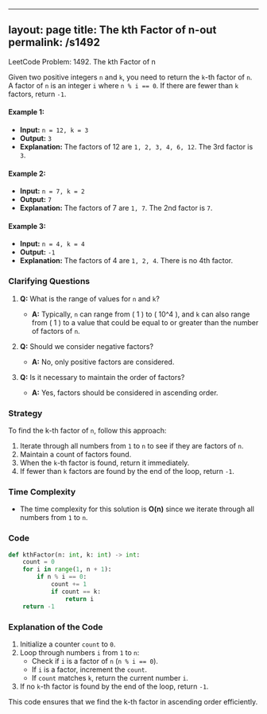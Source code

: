 
---
layout: page
title:  The kth Factor of n-out
permalink: /s1492
---

LeetCode Problem: 1492. The kth Factor of n

Given two positive integers `n` and `k`, you need to return the `k`-th factor of `n`. A factor of `n` is an integer `i` where `n % i == 0`. If there are fewer than `k` factors, return `-1`.

#### Example 1:
- **Input:** `n = 12, k = 3`
- **Output:** `3`
- **Explanation:** The factors of 12 are `1, 2, 3, 4, 6, 12`. The 3rd factor is `3`.

#### Example 2:
- **Input:** `n = 7, k = 2`
- **Output:** `7`
- **Explanation:** The factors of 7 are `1, 7`. The 2nd factor is `7`.

#### Example 3:
- **Input:** `n = 4, k = 4`
- **Output:** `-1`
- **Explanation:** The factors of 4 are `1, 2, 4`. There is no 4th factor.

### Clarifying Questions

1. **Q:** What is the range of values for `n` and `k`?
   - **A:** Typically, `n` can range from \( 1 \) to \( 10^4 \), and `k` can also range from \( 1 \) to a value that could be equal to or greater than the number of factors of `n`.

2. **Q:** Should we consider negative factors?
   - **A:** No, only positive factors are considered.

3. **Q:** Is it necessary to maintain the order of factors?
   - **A:** Yes, factors should be considered in ascending order.

### Strategy

To find the k-th factor of `n`, follow this approach:
1. Iterate through all numbers from `1` to `n` to see if they are factors of `n`.
2. Maintain a count of factors found.
3. When the `k`-th factor is found, return it immediately.
4. If fewer than `k` factors are found by the end of the loop, return `-1`.

### Time Complexity

- The time complexity for this solution is **O(n)** since we iterate through all numbers from `1` to `n`.

### Code

```python
def kthFactor(n: int, k: int) -> int:
    count = 0
    for i in range(1, n + 1):
        if n % i == 0:
            count += 1
            if count == k:
                return i
    return -1
```

### Explanation of the Code

1. Initialize a counter `count` to `0`.
2. Loop through numbers `i` from `1` to `n`:
   - Check if `i` is a factor of `n` (`n % i == 0`).
   - If `i` is a factor, increment the `count`.
   - If `count` matches `k`, return the current number `i`.
3. If no `k`-th factor is found by the end of the loop, return `-1`.

This code ensures that we find the k-th factor in ascending order efficiently.